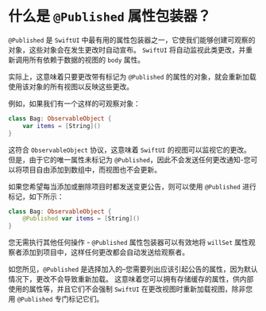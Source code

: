 什么是 `@Published` 属性包装器？
===

`@Published` 是 `SwiftUI` 中最有用的属性包装器之一，它使我们能够创建可观察的对象，这些对象会在发生更改时自动宣布。 `SwiftUI` 将自动监视此类更改，并重新调用所有依赖于数据的视图的 `body` 属性。

实际上，这意味着只要更改带有标记为 `@Published` 的属性的对象，就会重新加载使用该对象的所有视图以反映这些更改。

例如，如果我们有一个这样的可观察对象：

```swift
class Bag: ObservableObject {
    var items = [String]()
}
```

这符合 `ObservableObject` 协议，这意味着 `SwiftUI` 的视图可以监视它的更改。 但是，由于它的唯一属性未标记为 `@Published`，因此不会发送任何更改通知-您可以将项目自由添加到数组中，而视图也不会更新。

如果您希望每当添加或删除项目时都发送变更公告，则可以使用 `@Published` 进行标记，如下所示：

```swift
class Bag: ObservableObject {
    @Published var items = [String]()
}
```

您无需执行其他任何操作 - `@Published` 属性包装器可以有效地将 `willSet` 属性观察者添加到项目中，这样任何更改都会自动发送给观察者。

如您所见，`@Published` 是选择加入的–您需要列出应该引起公告的属性，因为默认情况下，更改不会导致重新加载。 这意味着您可以拥有存储缓存的属性，供内部使用的属性等，并且它们不会强制 `SwiftUI` 在更改视图时重新加载视图，除非您用 `@Published` 专门标记它们。

